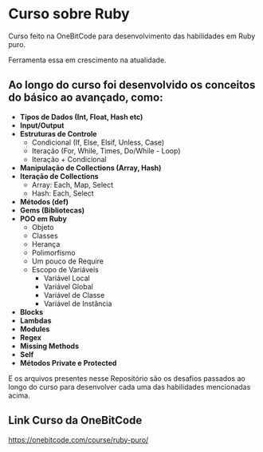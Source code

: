# Curso sobre Ruby

Curso feito na OneBitCode para desenvolvimento das habilidades em Ruby puro.

Ferramenta essa em crescimento na atualidade.

## Ao longo do curso foi desenvolvido os conceitos do básico ao avançado, como:
- **Tipos de Dados (Int, Float, Hash etc)**
- **Input/Output**
- **Estruturas de Controle**
  - Condicional (If, Else, Elsif, Unless, Case)
  - Iteração (For, While, Times, Do/While - Loop)
  - Iteração + Condicional
- **Manipulação de Collections (Array, Hash)**
- **Iteração de Collections**
  - Array: Each, Map, Select
  - Hash: Each, Select
- **Métodos (def)**
- **Gems (Bibliotecas)**
- **POO em Ruby**
  - Objeto
  - Classes
  - Herança
  - Polimorfismo
  - Um pouco de Require
  - Escopo de Variáveis
    - Variável Local
    - Variável Global
    - Variável de Classe
    - Variável de Instância
- **Blocks**
- **Lambdas**
- **Modules**
- **Regex**
- **Missing Methods**
- **Self**
- **Métodos Private e Protected**

E os arquivos presentes nesse Repositório são os desafios passados ao longo do curso para desenvolver cada uma das habilidades mencionadas acima.



## Link Curso da OneBitCode
https://onebitcode.com/course/ruby-puro/
